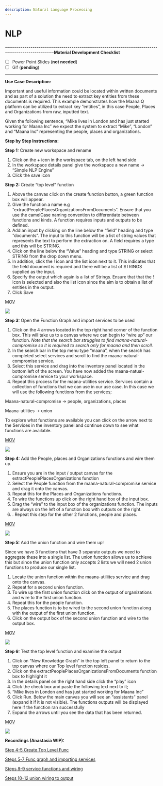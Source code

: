 ```yaml
---
description: Natural Language Processing
---
```


# NLP

-------------------------------------------------------------------------------------------------------**Material Development Checklist**

* [ ] Power Point Slides \(**not needed**\)
* [ ] Gif \(**pending**\)

-------------------------------------------------------------------------------------------------------

**Use Case Description:**  

Important and useful information could be located within written documents and as part of a solution the need to extract key entities from these documents is required.  This example demonstrates how the Maana Q platform can be utilized to extract key “entities”, in this case People, Places and Organizations from raw, inputted text.  

Given the following sentence, “Mike lives in London and has just started working for Maana Inc” we expect the system to extract “Mike”, “London” and “Maana Inc” representing the people, places and organizations.  

**Step by Step Instructions:** 

**Step 1:** Create new workspace and rename 

1. Click on the + icon in the workspace tab, on the left hand side 
2. In the workspace details panel give the workspace a new name -&gt; “Simple NLP Engine” 
3. Click the save icon  

**Step 2:** Create “top level” function 

1. Above the canvas click on the create function button, a green function box will appear.  
2. Give the function a name e.g “extractPeoplePlacesOrganizationsFromDocuments”.  Ensure that you use the camelCase naming convention to differentiate between functions and kinds.  A function requires inputs and outputs to be defined.   
3. Add an input by clicking on the line below the “field” heading and type “documents”.  The input to this function will be a list of string values that represents the text to perform the extraction on.  A field requires a type and this will be STRING.   
4. Click on the line below the “Value” heading and type STRING or select STRING from the drop down menu.  
5. In addition, click the ! icon and the list icon next to it.  This indicates that the field document is required and there will be a list of STRINGS supplied as the input. 
6. Specify the output which again is a list of Strings.  Ensure that that the ! Icon is selected and also the list icon since the aim is to obtain a list of entities in the output. 
7. Click Save 

[MOV](https://maanaimages.blob.core.windows.net/maana-q-documentation/QTraining_videos/nlp_gifs/Videos%206/NLP_step1_topLevelFunction.mov)

![](../../../.gitbook/assets/nlp_step1step_createtoplevelfunction.gif)

**Step 3:** Open the Function Graph and import services to be used 

1. Click on the 4 arrows located in the top right hand corner of the function box. This will take us to a canvas where we can begin to “wire up” our function. _Note that the search bar struggles to find manna-natural-compromise so it is required to search only for maana and then scroll._ 
2. In the search bar in the top menu type “maana”, when the search has completed select services and scroll to find the maana-natural-compromise service.   
3. Select this service and drag into the inventory panel located in the bottom left of the screen.  You have now added the maana-natual-compromise service to your workspace.   
4. Repeat this process for the maana-utilities service. Services contain a collection of functions that we can use in our use case.  In this case we will use the following functions from the services; 

Maana-natural-compromise -&gt; people, organizations, places  

Maana-utilities -&gt; union 

To explore what functions are available you can click on the arrow next to the Services in the inventory panel and continue down to see what functions are available. 

[MOV](https://maanaimages.blob.core.windows.net/maana-q-documentation/QTraining_videos/nlp_gifs/Videos%206/NLP_step2_functionGraphAndImportingServices.mov)

![](https://maanaimages.blob.core.windows.net/maana-q-documentation/QTraining_videos/nlp_gifs/gifs%207/NLP_step2_%20functionGraphAndImportingServices.gif)

**Step 4:** Add the People, places and Organizations functions and wire them up.

1. Ensure you are in the input / output canvas for the extractPeoplePlacesOrganizations function 
2. Select the People function from the maana-natural-compromise service and drag it onto the canvas.   
3. Repeat this for the Places and Organizations functions. 
4. To wire the functions up click on the right hand box of the input box.   
5. Drag the “wire” to the input box of the organizations function.  The inputs are always on the left of a function box with outputs on the right. 
6. . Repeat this step for the other 2 functions, people and places. 

[MOV](https://maanaimages.blob.core.windows.net/maana-q-documentation/QTraining_videos/nlp_gifs/Videos%206/NLP_step3_serviceFunctionsAndWiring.mov)

![](https://maanaimages.blob.core.windows.net/maana-q-documentation/QTraining_videos/nlp_gifs/gifs%207/NLP_step3_serviceFunctionsAndWiring.gif)

**Step 5:** Add the union function and wire them up! 

Since we have 3 functions that have 3 separate outputs we need to aggregate these into a single list.  The union function allows us to achieve this but since the union function only accepts 2 lists we will need 2 union functions to produce our single list.  

1. Locate the union function within the maana-utiliites service and drag onto the canvas.  
2. Repeat for a second union function. 
3. To wire up the first union function click on the output of organizations and wire to the first union function.  
4. Repeat this for the people function.   
5. The places function is to be wired to the second union function along with the output of the first union function. 
6. Click on the output box of the second union function and wire to the output box. 

[MOV](https://maanaimages.blob.core.windows.net/maana-q-documentation/QTraining_videos/nlp_gifs/Videos%206/NLP_step4_unionWiringToOutput.mov)

![](https://maanaimages.blob.core.windows.net/maana-q-documentation/QTraining_videos/nlp_gifs/gifs%207/NLP_step4_UnionWiringToOutput.gif)



**Step 6:** Test the top level function and examine the output 

1. Click on “New Knowledge Graph” in the top left panel to return to the top canvas where our Top level function resides. 
2. Click on the extractPeoplePlacesOrganizationsFromDocuments function box to highlight it 
3. In the details panel on the right hand side click the “play” icon 
4. Click the check box and paste the following text next to it; 
5. “Mike lives in London and has just started working for Maana Inc” 
6. Click Run. Below the main canvas you will see an “assistants” panel \(expand it if it is not visible\). The functions outputs will be displayed here if the function ran successfully 
7. Expand the arrows until you see the data that has been returned. 

[MOV](https://maanaimages.blob.core.windows.net/maana-q-documentation/QTraining_videos/nlp_gifs/Videos%206/NLP_step5_testing.mov)

![](https://maanaimages.blob.core.windows.net/maana-q-documentation/QTraining_videos/nlp_gifs/gifs%207/NLP_step5_testing.gif)



**Recordings \(Anastasia WIP\):**

[Step 4-5 Create Top Level Func](https://maanaimages.blob.core.windows.net/maana-q-documentation/QTraining_videos/nlp_gifs/Step%204-5%20Create%20Top%20Level%20Func.gif)

[Steps 5-7 Func graph and importing services](https://maanaimages.blob.core.windows.net/maana-q-documentation/QTraining_videos/nlp_gifs/Steps%205-7%20Func%20graph%20and%20importing%20services.gif)

[Steps 8-9 service functions and wiring](https://maanaimages.blob.core.windows.net/maana-q-documentation/QTraining_videos/nlp_gifs/Steps%208-9%20service%20functions%20and%20wiring.gif)

[Steps 10-12 union wiring to output](https://maanaimages.blob.core.windows.net/maana-q-documentation/QTraining_videos/nlp_gifs/steps%2010-12%20union%20wiring%20to%20output.gif)





